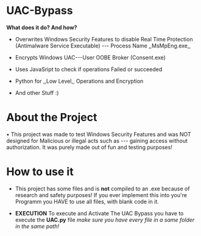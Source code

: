 # UAC-Bypass

**What does it do? And how?**

- Overwrites Windows Security Features to disable Real Time Protection (Antimalware Service Executable) --- Process Name ,,MsMpEng.exe,,

- Encrypts Windows UAC---User OOBE Broker (Consent.exe)

- Uses JavaSript to check if operations Failed or succeeded 

- Python for ,,Low Level,, Operations and Encryption 

- And other Stuff :)


# About the Project 

• This project was made to test Windows Security Features and was NOT designed for Malicious or illegal acts such as --- gaining access without authorization. It was purely made out of fun and testing purposes!


# How to use it

- This project has some files and is **not** compiled to an .exe because of research and safety purposes! If you ever implement this into you're Programm you HAVE to use all files, with blank code in it.

- **EXECUTION**
To execute and Activate The UAC Bypass you have to execute the **UAC.py** file *make sure you have every file in a same folder in the same path!*

